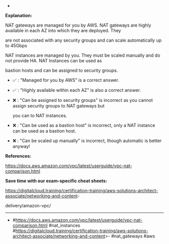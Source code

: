 *

**Explanation:**

NAT gateways are managed for you by AWS. NAT gateways are highly available in each AZ into which they are deployed. They

are not associated with any security groups and can scale automatically up to 45Gbps

NAT instances are managed by you. They must be scaled manually and do not provide HA. NAT Instances can be used as

bastion hosts and can be assigned to security groups.

* ✅ :  "Managed for you by AWS" is a correct answer.

* ✅ :  "Highly available within each AZ" is also a correct answer.

* ❌ :  "Can be assigned to security groups" is incorrect as you cannot assign security groups to NAT gateways but

  you can to NAT instances.

* ❌ :  "Can be used as a bastion host" is incorrect, only a NAT instance can be used as a bastion host.

* ❌ :  "Can be scaled up manually" is incorrect, though automatic is better anyway!

**References:**

<https://docs.aws.amazon.com/vpc/latest/userguide/vpc-nat-comparison.html>

**Save time with our exam-specific cheat sheets:**

<https://digitalcloud.training/certification-training/aws-solutions-architect-associate/networking-and-content>-

delivery/amazon-vpc/

----
* #<https://docs.aws.amazon.com/vpc/latest/userguide/vpc-nat-comparison.html> #nat_instances #<https://digitalcloud.training/certification-training/aws-solutions-architect-associate/networking-and-content>>- #nat_gateways #aws
